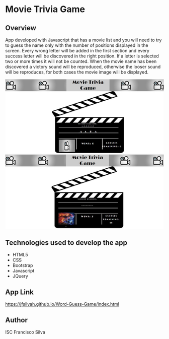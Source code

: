 # Movie Trivia Game

## Overview 

App developed with Javascript that has a movie list and you will need to try to guess the name only with the number of positions displayed in the screen.
Every wrong letter will be added in the first section and every success letter will be discovered in the right position.
If a letter is selected two or more times it will not be counted.
When the movie name has been discovered a victory sound will be reproduced, otherwise the looser sound will be reproduces, for both cases the movie image will be displayed.

![Screenshot](assets/images/screenshot.JPG)  
![Screenshot](assets/images/screenshot2.JPG)  

## Technologies used to develop the app
- HTML5
- CSS
- Bootstrap
- Javascript
- JQuery

## App Link
https://jfsilvah.github.io/Word-Guess-Game/index.html

## Author
ISC Francisco Silva
